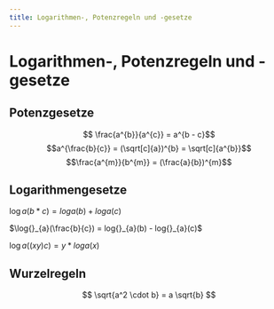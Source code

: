 ```yaml
---
title: Logarithmen-, Potenzregeln und -gesetze
---
```

# Logarithmen-, Potenzregeln und -gesetze

## Potenzgesetze

$$ \frac{a^{b}}{a^{c}} = a^{b - c}$$
$$a^{\frac{b}{c}} = (\sqrt[c]{a})^{b} = \sqrt[c]{a^{b}}$$
$$\frac{a^{m}}{b^{m}} = (\frac{a}{b})^{m}$$

## Logarithmengesetze

log *a*(*b* * *c*) = *loga*(*b*) + *loga*(*c*)

$\log{}_{a}(\frac{b}{c}) = log{}_{a}(b) - log{}_{a}(c)$

log *a*((*xy*)*c*) = *y* * *loga*(*x*)

## Wurzelregeln

$$
\sqrt{a^2 \cdot b} = a \sqrt{b}
$$